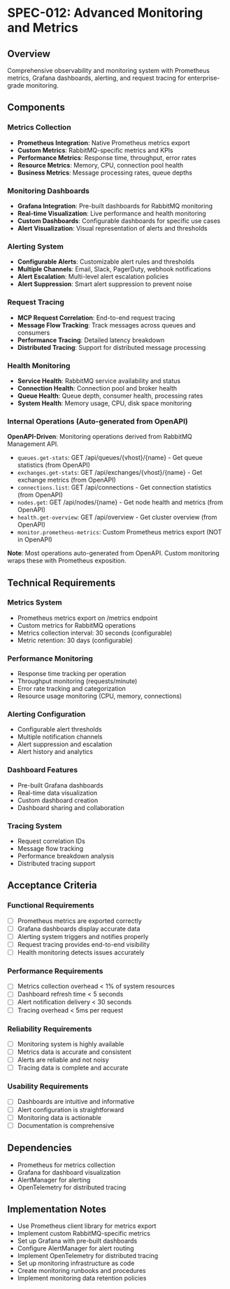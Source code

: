 # SPEC-012: Advanced Monitoring and Metrics

## Overview
Comprehensive observability and monitoring system with Prometheus metrics, Grafana dashboards, alerting, and request tracing for enterprise-grade monitoring.

## Components

### Metrics Collection
- **Prometheus Integration**: Native Prometheus metrics export
- **Custom Metrics**: RabbitMQ-specific metrics and KPIs
- **Performance Metrics**: Response time, throughput, error rates
- **Resource Metrics**: Memory, CPU, connection pool health
- **Business Metrics**: Message processing rates, queue depths

### Monitoring Dashboards
- **Grafana Integration**: Pre-built dashboards for RabbitMQ monitoring
- **Real-time Visualization**: Live performance and health monitoring
- **Custom Dashboards**: Configurable dashboards for specific use cases
- **Alert Visualization**: Visual representation of alerts and thresholds

### Alerting System
- **Configurable Alerts**: Customizable alert rules and thresholds
- **Multiple Channels**: Email, Slack, PagerDuty, webhook notifications
- **Alert Escalation**: Multi-level alert escalation policies
- **Alert Suppression**: Smart alert suppression to prevent noise

### Request Tracing
- **MCP Request Correlation**: End-to-end request tracing
- **Message Flow Tracking**: Track messages across queues and consumers
- **Performance Tracing**: Detailed latency breakdown
- **Distributed Tracing**: Support for distributed message processing

### Health Monitoring
- **Service Health**: RabbitMQ service availability and status
- **Connection Health**: Connection pool and broker health
- **Queue Health**: Queue depth, consumer health, processing rates
- **System Health**: Memory usage, CPU, disk space monitoring

### Internal Operations (Auto-generated from OpenAPI)
**OpenAPI-Driven**: Monitoring operations derived from RabbitMQ Management API.

- `queues.get-stats`: GET /api/queues/{vhost}/{name} - Get queue statistics (from OpenAPI)
- `exchanges.get-stats`: GET /api/exchanges/{vhost}/{name} - Get exchange metrics (from OpenAPI)
- `connections.list`: GET /api/connections - Get connection statistics (from OpenAPI)
- `nodes.get`: GET /api/nodes/{name} - Get node health and metrics (from OpenAPI)
- `health.get-overview`: GET /api/overview - Get cluster overview (from OpenAPI)
- `monitor.prometheus-metrics`: Custom Prometheus metrics export (NOT in OpenAPI)

**Note**: Most operations auto-generated from OpenAPI. Custom monitoring wraps these with Prometheus exposition.

## Technical Requirements

### Metrics System
- Prometheus metrics export on /metrics endpoint
- Custom metrics for RabbitMQ operations
- Metrics collection interval: 30 seconds (configurable)
- Metric retention: 30 days (configurable)

### Performance Monitoring
- Response time tracking per operation
- Throughput monitoring (requests/minute)
- Error rate tracking and categorization
- Resource usage monitoring (CPU, memory, connections)

### Alerting Configuration
- Configurable alert thresholds
- Multiple notification channels
- Alert suppression and escalation
- Alert history and analytics

### Dashboard Features
- Pre-built Grafana dashboards
- Real-time data visualization
- Custom dashboard creation
- Dashboard sharing and collaboration

### Tracing System
- Request correlation IDs
- Message flow tracking
- Performance breakdown analysis
- Distributed tracing support

## Acceptance Criteria

### Functional Requirements
- [ ] Prometheus metrics are exported correctly
- [ ] Grafana dashboards display accurate data
- [ ] Alerting system triggers and notifies properly
- [ ] Request tracing provides end-to-end visibility
- [ ] Health monitoring detects issues accurately

### Performance Requirements
- [ ] Metrics collection overhead < 1% of system resources
- [ ] Dashboard refresh time < 5 seconds
- [ ] Alert notification delivery < 30 seconds
- [ ] Tracing overhead < 5ms per request

### Reliability Requirements
- [ ] Monitoring system is highly available
- [ ] Metrics data is accurate and consistent
- [ ] Alerts are reliable and not noisy
- [ ] Tracing data is complete and accurate

### Usability Requirements
- [ ] Dashboards are intuitive and informative
- [ ] Alert configuration is straightforward
- [ ] Monitoring data is actionable
- [ ] Documentation is comprehensive

## Dependencies
- Prometheus for metrics collection
- Grafana for dashboard visualization
- AlertManager for alerting
- OpenTelemetry for distributed tracing

## Implementation Notes
- Use Prometheus client library for metrics export
- Implement custom RabbitMQ-specific metrics
- Set up Grafana with pre-built dashboards
- Configure AlertManager for alert routing
- Implement OpenTelemetry for distributed tracing
- Set up monitoring infrastructure as code
- Create monitoring runbooks and procedures
- Implement monitoring data retention policies